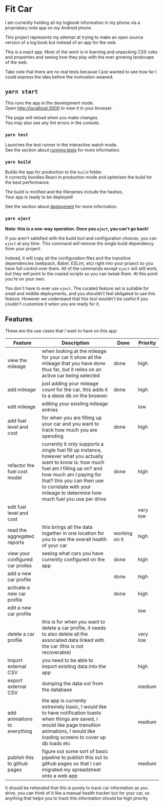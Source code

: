 # Fit Car

I am currently holding all my logbook information in my phone via
a propriatary note app on my Android phone.

This project represents my attempt at trying to make an open source
version of a log book but instead of an app for the web.

This is a react app. Most of the work is in learning and unpacking
CSS rules and properties and seeing how they play with the ever
growing landscape of the web.

Take note that there are no real tests because I just wanted to
see how far I could express the idea before the motivation weaned.

## `yarn start`

This runs the app in the development mode.\
Open [http://localhost:3000](http://localhost:3000) to view it in your browser.

The page will reload when you make changes.\
You may also see any lint errors in the console.

### `yarn test`

Launches the test runner in the interactive watch mode.\
See the section about [running tests](https://facebook.github.io/create-react-app/docs/running-tests) for more information.

### `yarn build`

Builds the app for production to the `build` folder.\
It correctly bundles React in production mode and optimizes the build for the best performance.

The build is minified and the filenames include the hashes.\
Your app is ready to be deployed!

See the section about [deployment](https://facebook.github.io/create-react-app/docs/deployment) for more information.

### `yarn eject`

**Note: this is a one-way operation. Once you `eject`, you can't go back!**

If you aren't satisfied with the build tool and configuration choices, you can `eject` at any time. This command will remove the single build dependency from your project.

Instead, it will copy all the configuration files and the transitive dependencies (webpack, Babel, ESLint, etc) right into your project so you have full control over them. All of the commands except `eject` will still work, but they will point to the copied scripts so you can tweak them. At this point you're on your own.

You don't have to ever use `eject`. The curated feature set is suitable for small and middle deployments, and you shouldn't feel obligated to use this feature. However we understand that this tool wouldn't be useful if you couldn't customize it when you are ready for it.

## Features

These are the use cases that I want to have on this app:

| Feature                          | Description                                                                                                                                                                                                                                                                  | Done          | Priority |
| -------------------------------- | ---------------------------------------------------------------------------------------------------------------------------------------------------------------------------------------------------------------------------------------------------------------------------- | ------------- | -------- |
| view the mileage                 | when looking at the mileage for your car it show all the mileage that you have done thus far, but it relies on an active car being selected                                                                                                                                  | done          | high     |
| add mileage                      | just adding your mileage count for the car, this adds it to a dexie db on the browser                                                                                                                                                                                        | done          | high     |
| edit mileage                     | editing your exisitng mileage entries                                                                                                                                                                                                                                        |               | low      |
| add fuel level and cost          | for when you are filling up your car and you want to track how much you are spending                                                                                                                                                                                         | done          | high     |
| refactor the fuel cost model     | currently it only supports a single fuel fill up instance, however what you actually want to know is: how much fuel am I filling up on? and how much am I paying for that? this you can then use to correlate with your mileage to determine how much fuel you use per drive | done          | high     |
| edit fuel level and cost         |                                                                                                                                                                                                                                                                              |               | very low |
| read the aggregated reports      | this brings all the data together in one location for you to see the overall health of your car                                                                                                                                                                              | working on it | high     |
| view your configured car proiles | seeing what cars you have currently configured on the app                                                                                                                                                                                                                    | done          | high     |
| add a new car profile            |                                                                                                                                                                                                                                                                              | done          | high     |
| activate a new car profile       |                                                                                                                                                                                                                                                                              | done          | high     |
| edit a new car profile           |                                                                                                                                                                                                                                                                              |               | low      |
| delete a car profile             | this is for when you want to delete a car profile, it needs to also delete all the associated data linked with the car (this is not recoverable)                                                                                                                             |               | very low |
| import external CSV              | you need to be able to import existing data into the app                                                                                                                                                                                                                     |               | high     |
| export external CSV              | dumping the data out from the database                                                                                                                                                                                                                                       |               | medium   |
| add animations to everything     | the app is currently extremely basic, I would like to have notification toasts when things are saved, I would like page transition animations, I would like loading screens to cover up db loads etc                                                                         |               | medium   |
| publish this to github pages     | figure out some sort of basic pipeline to publish this out to github pages so that I can migrated my spreadsheet onto a web app                                                                                                                                              |               | medium   |

It should be reiterated that this is purely to track car information as you drive, you can think of it like a manual health tracker but for your car, so anything that helps you to track this information should be high priority
